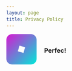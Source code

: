 ```yaml
---
layout: page
title: Privacy Policy
---
```


<style type="text/css">
    .item {
        transition: padding-left 1s ease;
        display: flex;
        align-items: center;
    }

    .item:hover {
        padding-left: 10px;
        cursor: pointer;
    }

    .item img {
        margin-right: 20px;
        border-radius: 15px;
    }
</style>

<script>
    function goto(link) {
        window.location = link;
    }
</script>

<div class="item" href="/perfec" onclick="goto('/perfec')">
    <img src="images/perfec.png" />
    <h3>Perfec!</h3>
</div>